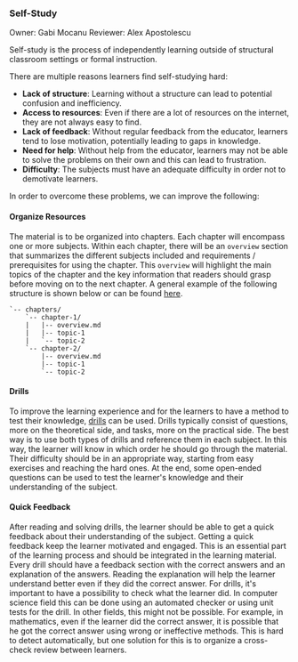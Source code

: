 ### Self-Study

Owner: Gabi Mocanu
Reviewer: Alex Apostolescu

Self-study is the process of independently learning outside of structural classroom settings or formal instruction.

There are multiple reasons learners find self-studying hard:

- **Lack of structure**: Learning without a structure can lead to potential confusion and inefficiency.
- **Access to resources**: Even if there are a lot of resources on the internet, they are not always easy to find.
- **Lack of feedback**: Without regular feedback from the educator, learners tend to lose motivation, potentially leading to gaps in knowledge.
- **Need for help**: Without help from the educator, learners may not be able to solve the problems on their own and this can lead to frustration.
- **Difficulty**: The subjects must have an adequate difficulty in order not to demotivate learners.

In order to overcome these problems, we can improve the following:

#### Organize Resources

The material is to be organized into chapters.
Each chapter will encompass one or more subjects.
Within each chapter, there will be an `overview` section that summarizes the different subjects included and requirements / prerequisites for using the chapter.
This `overview` will highlight the main topics of the chapter and the key information that readers should grasp before moving on to the next chapter.
A general example of the following structure is shown below or can be found [here](https://github.com/open-education-hub/oer-template).

```text
`-- chapters/
    `-- chapter-1/
    |   |-- overview.md
    |   |-- topic-1
    |   `-- topic-2
    `-- chapter-2/
        |-- overview.md
        |-- topic-1
        `-- topic-2
```

#### Drills

To improve the learning experience and for the learners to have a method to test their knowledge, [drills](../../../develop-organize/drills/reading/README.md) can be used.
Drills typically consist of questions, more on the theoretical side, and tasks, more on the practical side.
The best way is to use both types of drills and reference them in each subject.
In this way, the learner will know in which order he should go through the material.
Their difficulty should be in an appropriate way, starting from easy exercises and reaching the hard ones.
At the end, some open-ended questions can be used to test the learner's knowledge and their understanding of the subject.

#### Quick Feedback

After reading and solving drills, the learner should be able to get a quick feedback about their understanding of the subject.
Getting a quick feedback keep the learner motivated and engaged.
This is an essential part of the learning process and should be integrated in the learning material.
Every drill should have a feedback section with the correct answers and an explanation of the answers.
Reading the explanation will help the learner understand better even if they did the correct answer.
For drills, it's important to have a possibility to check what the learner did.
In computer science field this can be done using an automated checker or using unit tests for the drill.
In other fields, this might not be possible.
For example, in mathematics, even if the learner did the correct answer, it is possible that he got the correct answer using wrong or ineffective methods.
This is hard to detect automatically, but one solution for this is to organize a cross-check review between learners.
